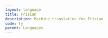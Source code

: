 ```yaml
---
layout: language
title: Frisian
description: Machine translation for Frisian
code: fy
parent: Languages
---
```


